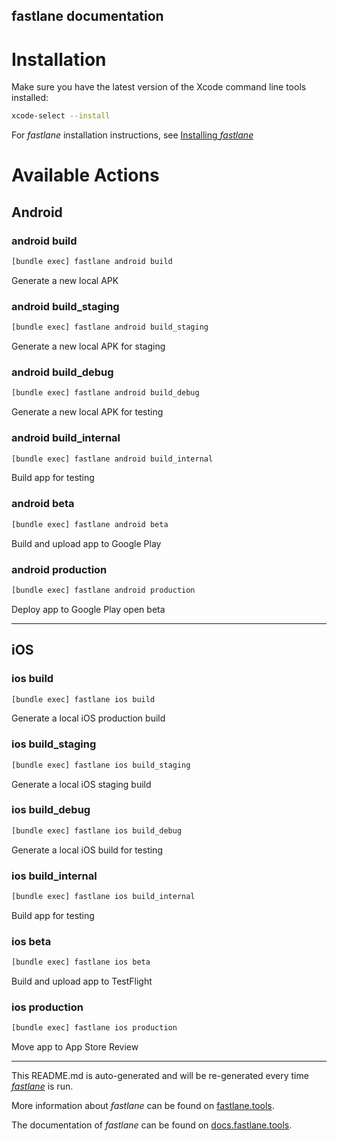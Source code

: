 fastlane documentation
----

# Installation

Make sure you have the latest version of the Xcode command line tools installed:

```sh
xcode-select --install
```

For _fastlane_ installation instructions, see [Installing _fastlane_](https://docs.fastlane.tools/#installing-fastlane)

# Available Actions

## Android

### android build

```sh
[bundle exec] fastlane android build
```

Generate a new local APK

### android build_staging

```sh
[bundle exec] fastlane android build_staging
```

Generate a new local APK for staging

### android build_debug

```sh
[bundle exec] fastlane android build_debug
```

Generate a new local APK for testing

### android build_internal

```sh
[bundle exec] fastlane android build_internal
```

Build app for testing

### android beta

```sh
[bundle exec] fastlane android beta
```

Build and upload app to Google Play

### android production

```sh
[bundle exec] fastlane android production
```

Deploy app to Google Play open beta

----


## iOS

### ios build

```sh
[bundle exec] fastlane ios build
```

Generate a local iOS production build

### ios build_staging

```sh
[bundle exec] fastlane ios build_staging
```

Generate a local iOS staging build

### ios build_debug

```sh
[bundle exec] fastlane ios build_debug
```

Generate a local iOS build for testing

### ios build_internal

```sh
[bundle exec] fastlane ios build_internal
```

Build app for testing

### ios beta

```sh
[bundle exec] fastlane ios beta
```

Build and upload app to TestFlight

### ios production

```sh
[bundle exec] fastlane ios production
```

Move app to App Store Review

----

This README.md is auto-generated and will be re-generated every time [_fastlane_](https://fastlane.tools) is run.

More information about _fastlane_ can be found on [fastlane.tools](https://fastlane.tools).

The documentation of _fastlane_ can be found on [docs.fastlane.tools](https://docs.fastlane.tools).
